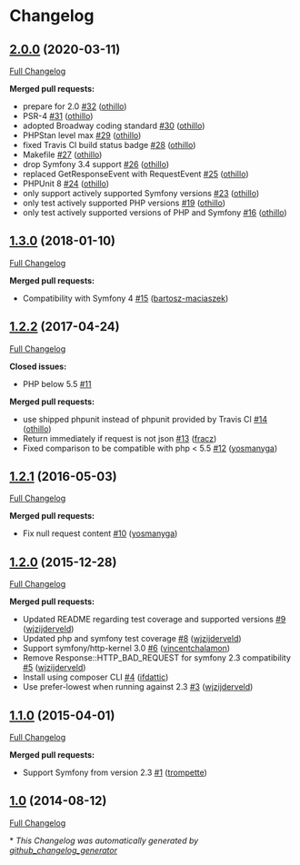 # Changelog

## [2.0.0](https://github.com/qandidate-labs/symfony-json-request-transformer/tree/2.0.0) (2020-03-11)

[Full Changelog](https://github.com/qandidate-labs/symfony-json-request-transformer/compare/1.3.0...2.0.0)

**Merged pull requests:**

- prepare for 2.0 [\#32](https://github.com/qandidate-labs/symfony-json-request-transformer/pull/32) ([othillo](https://github.com/othillo))
- PSR-4 [\#31](https://github.com/qandidate-labs/symfony-json-request-transformer/pull/31) ([othillo](https://github.com/othillo))
- adopted Broadway coding standard [\#30](https://github.com/qandidate-labs/symfony-json-request-transformer/pull/30) ([othillo](https://github.com/othillo))
- PHPStan level max [\#29](https://github.com/qandidate-labs/symfony-json-request-transformer/pull/29) ([othillo](https://github.com/othillo))
- fixed Travis CI build status badge [\#28](https://github.com/qandidate-labs/symfony-json-request-transformer/pull/28) ([othillo](https://github.com/othillo))
- Makefile [\#27](https://github.com/qandidate-labs/symfony-json-request-transformer/pull/27) ([othillo](https://github.com/othillo))
- drop Symfony 3.4 support [\#26](https://github.com/qandidate-labs/symfony-json-request-transformer/pull/26) ([othillo](https://github.com/othillo))
- replaced GetResponseEvent with RequestEvent [\#25](https://github.com/qandidate-labs/symfony-json-request-transformer/pull/25) ([othillo](https://github.com/othillo))
- PHPUnit 8 [\#24](https://github.com/qandidate-labs/symfony-json-request-transformer/pull/24) ([othillo](https://github.com/othillo))
- only support actively supported Symfony versions [\#23](https://github.com/qandidate-labs/symfony-json-request-transformer/pull/23) ([othillo](https://github.com/othillo))
- only test actively supported PHP versions [\#19](https://github.com/qandidate-labs/symfony-json-request-transformer/pull/19) ([othillo](https://github.com/othillo))
- only test actively supported versions of PHP and Symfony [\#16](https://github.com/qandidate-labs/symfony-json-request-transformer/pull/16) ([othillo](https://github.com/othillo))

## [1.3.0](https://github.com/qandidate-labs/symfony-json-request-transformer/tree/1.3.0) (2018-01-10)

[Full Changelog](https://github.com/qandidate-labs/symfony-json-request-transformer/compare/1.2.2...1.3.0)

**Merged pull requests:**

- Compatibility with Symfony 4 [\#15](https://github.com/qandidate-labs/symfony-json-request-transformer/pull/15) ([bartosz-maciaszek](https://github.com/bartosz-maciaszek))

## [1.2.2](https://github.com/qandidate-labs/symfony-json-request-transformer/tree/1.2.2) (2017-04-24)

[Full Changelog](https://github.com/qandidate-labs/symfony-json-request-transformer/compare/1.2.1...1.2.2)

**Closed issues:**

- PHP below 5.5 [\#11](https://github.com/qandidate-labs/symfony-json-request-transformer/issues/11)

**Merged pull requests:**

- use shipped phpunit instead of phpunit provided by Travis CI [\#14](https://github.com/qandidate-labs/symfony-json-request-transformer/pull/14) ([othillo](https://github.com/othillo))
- Return immediately if request is not json [\#13](https://github.com/qandidate-labs/symfony-json-request-transformer/pull/13) ([fracz](https://github.com/fracz))
- Fixed comparison to be compatible with php \< 5.5 [\#12](https://github.com/qandidate-labs/symfony-json-request-transformer/pull/12) ([yosmanyga](https://github.com/yosmanyga))

## [1.2.1](https://github.com/qandidate-labs/symfony-json-request-transformer/tree/1.2.1) (2016-05-03)

[Full Changelog](https://github.com/qandidate-labs/symfony-json-request-transformer/compare/1.2.0...1.2.1)

**Merged pull requests:**

- Fix null request content [\#10](https://github.com/qandidate-labs/symfony-json-request-transformer/pull/10) ([yosmanyga](https://github.com/yosmanyga))

## [1.2.0](https://github.com/qandidate-labs/symfony-json-request-transformer/tree/1.2.0) (2015-12-28)

[Full Changelog](https://github.com/qandidate-labs/symfony-json-request-transformer/compare/1.1.0...1.2.0)

**Merged pull requests:**

- Updated README regarding test coverage and supported versions [\#9](https://github.com/qandidate-labs/symfony-json-request-transformer/pull/9) ([wjzijderveld](https://github.com/wjzijderveld))
- Updated php and symfony test coverage [\#8](https://github.com/qandidate-labs/symfony-json-request-transformer/pull/8) ([wjzijderveld](https://github.com/wjzijderveld))
- Support symfony/http-kernel 3.0 [\#6](https://github.com/qandidate-labs/symfony-json-request-transformer/pull/6) ([vincentchalamon](https://github.com/vincentchalamon))
- Remove Response::HTTP\_BAD\_REQUEST for symfony 2.3 compatibility [\#5](https://github.com/qandidate-labs/symfony-json-request-transformer/pull/5) ([wjzijderveld](https://github.com/wjzijderveld))
- Install using composer CLI [\#4](https://github.com/qandidate-labs/symfony-json-request-transformer/pull/4) ([ifdattic](https://github.com/ifdattic))
- Use prefer-lowest when running against 2.3 [\#3](https://github.com/qandidate-labs/symfony-json-request-transformer/pull/3) ([wjzijderveld](https://github.com/wjzijderveld))

## [1.1.0](https://github.com/qandidate-labs/symfony-json-request-transformer/tree/1.1.0) (2015-04-01)

[Full Changelog](https://github.com/qandidate-labs/symfony-json-request-transformer/compare/1.0...1.1.0)

**Merged pull requests:**

- Support Symfony from version 2.3 [\#1](https://github.com/qandidate-labs/symfony-json-request-transformer/pull/1) ([trompette](https://github.com/trompette))

## [1.0](https://github.com/qandidate-labs/symfony-json-request-transformer/tree/1.0) (2014-08-12)

[Full Changelog](https://github.com/qandidate-labs/symfony-json-request-transformer/compare/6ccb81c49491d88f23da2c8e2f6f7e485bda5bd6...1.0)



\* *This Changelog was automatically generated by [github_changelog_generator](https://github.com/github-changelog-generator/github-changelog-generator)*
